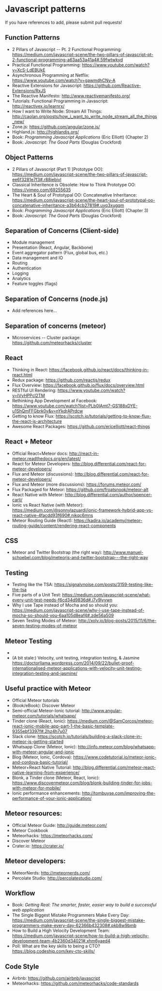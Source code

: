 # Javascript patterns
If you have references to add, please submit pull requests!

## Function Patterns
- 2 Pillars of Javascript -- Pt. 2 Functional Programming: https://medium.com/javascript-scene/the-two-pillars-of-javascript-pt-2-functional-programming-a63aa53a41a4#.59fwtwkyd 
- Practical Functional Programming: https://www.youtube.com/watch?v=XcS-LdEBUkE
- Asynchronous Programming at Netflix: https://www.youtube.com/watch?v=gawmdhCNy-A
- Reactive Extensions for Javascript: https://github.com/Reactive-Extensions/RxJS
- The Reactive Manifesto: http://www.reactivemanifesto.org/
- Tutorials: Functional Programming in Javascript: http://reactivex.io/learnrx/
- How I want to Write Node: Stream All Things: http://caolan.org/posts/how_i_want_to_write_node_stream_all_the_things_new/
- Zone.js: https://github.com/angular/zone.js/
- Highland.js: http://highlandjs.org/
- Book: *Programming Javascript Applications* (Eric Elliott) (Chapter 2)
- Book: *Javascript: The Good Parts* (Douglas Crockford)

## Object Patterns
- 2 Pillars of Javascript (Part 1) [Prototype OO]: https://medium.com/javascript-scene/the-two-pillars-of-javascript-ee6f3281e7f3#.r88iebivl
- Classical Inheritence is Obsolete: How to Think Prototype OO: https://vimeo.com/69255635
- The Heart & Soul of Prototypal OO: Concatenative Inheritance: https://medium.com/javascript-scene/the-heart-soul-of-prototypal-oo-concatenative-inheritance-a3b64cb27819#.uyq3xugqm
- Book: *Programming Javascript Applications* (Eric Elliott) (Chapter 3)
- Book: *Javascript: The Good Parts* (Douglas Crockford)

## Separation of Concerns (Client-side)
- Module management
- Presentation (React, Angular, Backbone)
- Event aggregator pattern (Flux, global bus, etc.)
- Data management and IO
- Routing
- Authentication
- Logging
- Analytics
- Feature toggles (flags)

## Separation of Concerns (node.js)
- Add references here...

## Separation of concerns (meteor)
- Microservices -- Cluster package: https://github.com/meteorhacks/cluster

## React
- Thinking in React: https://facebook.github.io/react/docs/thinking-in-react.html
- Redux package: https://github.com/reactjs/redux
- Flux Overview: https://facebook.github.io/flux/docs/overview.html
- RESTful UI Rendering: https://www.youtube.com/watch?v=IVvHPPcl2TM
- Rethinking App Development at Facebook: https://www.youtube.com/watch?list=PLb0IAmt7-GS188xDYE-u1ShQmFFGbrk0v&v=nYkdrAPrdcw
- Getting to know Flux: https://scotch.io/tutorials/getting-to-know-flux-the-react-js-architecture
- Awesome React Packages: https://github.com/ericelliott/react-things

## React + Meteor
- Official React+Meteor docs: http://react-in-meteor.readthedocs.org/en/latest/
- React for Meteor Developers: http://blog.differential.com/react-for-meteor-developers/
- Flux and Meteor (discussions): http://blog.differential.com/react-for-meteor-developers/
- Flux and Meteor (more discussions): https://forums.meteor.com/
- Flux Packaged for Meteor: https://github.com/froatsnook/meteor-alt
- React Native with Meteor: http://blog.differential.com/author/spencer-carli/
- Ionic vs React Native (with Meteor): https://medium.com/@sonnylazuardi/ionic-framework-hybrid-app-vs-react-native-4facdd93f690#.nikqc6mns
- Meteor Routing Guide (React): https://kadira.io/academy/meteor-routing-guide/content/rendering-react-components

## CSS
- Meteor and Twitter Bootstrap (the right way): http://www.manuel-schoebel.com/blog/meteorjs-and-twitter-bootstrap---the-right-way

## Testing
- Testing like the TSA: https://signalvnoise.com/posts/3159-testing-like-the-tsa 
- Five parts of a Unit Test: https://medium.com/javascript-scene/what-every-unit-test-needs-f6cd34d9836d#.i7v9lyvwn
- Why I use Tape instead of Mocha and so should you: https://medium.com/javascript-scene/why-i-use-tape-instead-of-mocha-so-should-you-6aa105d8eaf4#.zde56a509
- Seven Testing Modes of Meteor: http://xolv.io/blog-posts/2015/11/6/the-seven-testing-modes-of-meteor

## Meteor Testing
- 
- (A bit stale:) Velocity, unit testing, integration testing, & Jasmine https://doctorllama.wordpress.com/2014/09/22/bullet-proof-internationalised-meteor-applications-with-velocity-unit-testing-integration-testing-and-jasmine/

## Useful practice with Meteor
- Official Meteor tutorials
- (Book/eBook): Discover Meteor
- Semi-official Meteor-Ionic tutorial: http://www.angular-meteor.com/tutorials/whatsapp/
- Tinder clone (React, Ionic): https://medium.com/@SamCorcos/meteor-react-ionic-mobile-app-part-1-the-basic-template-9355ebf3397f#.2hz4h7u07
- Slack clone: https://scotch.io/tutorials/building-a-slack-clone-in-meteor-js-getting-started
- Whatsapp Clone (Meteor, Ionic): http://info.meteor.com/blog/whatsapp-with-meteor-angular-and-ionic
- Blog (Meteor, Ionic, Cordova): https://www.codetutorial.io/meteor-ionic-and-cordova-basic-tutorial/
- Meteor+React Native Tutorial: http://blog.differential.com/meteor-react-native-learning-from-experience/
- Blonk, a Tinder clone (Meteor, React, Ionic): https://www.discovermeteor.com/blog/blonk-building-tinder-for-jobs-with-meteor-for-mobile/
- Ionic performance enhancements: http://tombuyse.com/improving-the-performance-of-your-ionic-application/

## Meteor resources:
- Official Meteor Guide: http://guide.meteor.com/
- Meteor Cookbook
- Meteorhacks: https://meteorhacks.com/
- Discover Meteor
- Crater.io: https://crater.io/

## Meteor developers:
- MeteorNerds: http://meteornerds.com/
- Percolate Studio: http://percolatestudio.com/

## Workflow
- Book: *Getting Real: The smarter, faster, easier way to build a successful web application*
- The Single Biggest Mistake Programmers Make Every Day: https://medium.com/javascript-scene/the-single-biggest-mistake-programmers-make-every-day-62366b432308#.pkb8w9bmb
- How to Build a High Velocity Development Team: https://medium.com/javascript-scene/how-to-build-a-high-velocity-development-team-4b2360d34021#.xhm6yaed4
- Poll: What are the key skills to being a CTO? https://blog.codeship.com/key-cto-skills/

## Code Style
- Airbnb: https://github.com/airbnb/javascript
- Meteorhacks: https://github.com/meteorhacks/code-standards
